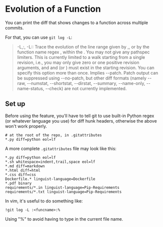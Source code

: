 # Evolution of a Function

You can print the diff that shows changes to a function across multiple
commits.

For that, you can use `git log -L`:


> -L<start>,<end>:<file>, -L:<funcname>:<file> Trace the evolution of the line
> range given by <start>,<end>, or by the function name regex <funcname>,
> within the <file>. You may not give any pathspec limiters. This is currently
> limited to a walk starting from a single revision, i.e., you may only give
> zero or one positive revision arguments, and <start> and <end> (or
> <funcname>) must exist in the starting revision. You can specify this option
> more than once. Implies --patch. Patch output can be suppressed using
> --no-patch, but other diff formats (namely --raw, --numstat, --shortstat,
> --dirstat, --summary, --name-only, --name-status, --check) are not currently
> implemented.

## Set up

Before using the feature, you'll have to tell git to use built-in Python regex
(or whatever language you use) for diff hunk headers, otherwise the above won't
work properly.

```
# at the root of the repo, in .gitattributes
*.py diff=python eol=lf
```

A more complete `.gitattributes` file may look like this:

```
*.py diff=python eol=lf
*.sh whitespace=indent,trail,space eol=lf
*.md diff=markdown
*.html diff=html
*.css diff=css
Dockerfile.* linguist-language=Dockerfile
*.pdf binary
requirements/*.in linguist-language=Pip-Requirements
requirements/*.txt linguist-language=Pip-Requirements
```

In vim, it's useful to do something like:

```
!git log -L :<funcname>:%
```

Using "%" to avoid having to type in the current file name.
